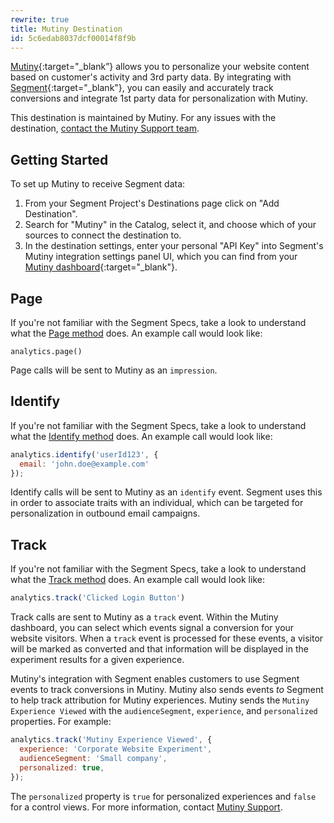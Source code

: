```yaml
---
rewrite: true
title: Mutiny Destination
id: 5c6edab8037dcf00014f8f9b
---
```

[Mutiny](https://mutinyhq.com/?utm_source=segmentio&utm_medium=docs&utm_campaign=partners){:target="_blank”} allows you to personalize your website content based on customer's activity and 3rd party data. By integrating with [Segment](https://segment.com){:target="_blank"}, you can easily and accurately track conversions and integrate 1st party data for personalization with Mutiny.

This destination is maintained by Mutiny. For any issues with the destination, [contact the Mutiny Support team](mailto:mutinylovesyou@mutinyhq.com).

## Getting Started



To set up Mutiny to receive Segment data:
1. From your Segment Project's Destinations page click on "Add Destination".
2. Search for "Mutiny" in the Catalog, select it, and choose which of your sources to connect the destination to.
3. In the destination settings, enter your personal "API Key" into Segment's Mutiny integration settings panel UI, which you can find from your [Mutiny dashboard](https://app.mutinyhq.com/integrations/segment){:target="_blank"}.

## Page

If you're not familiar with the Segment Specs, take a look to understand what the [Page method](/docs/connections/spec/page/) does. An example call would look like:

```
analytics.page()
```

Page calls will be sent to Mutiny as an `impression`.


## Identify

If you're not familiar with the Segment Specs, take a look to understand what the [Identify method](/docs/connections/spec/identify/) does. An example call would look like:

```js
analytics.identify('userId123', {
  email: 'john.doe@example.com'
});
```

Identify calls will be sent to Mutiny as an `identify` event. Segment uses this in order to associate traits with an individual, which can be targeted for personalization in outbound email campaigns.


## Track

If you're not familiar with the Segment Specs, take a look to understand what the [Track method](/docs/connections/spec/track/) does. An example call would look like:

```js
analytics.track('Clicked Login Button')
```

Track calls are sent to Mutiny as a `track` event. Within the Mutiny dashboard, you can select which events signal a conversion for your website visitors. When a `track` event is processed for these events, a visitor will be marked as converted and that information will be displayed in the experiment results for a given experience.

Mutiny's integration with Segment enables customers to use Segment events to track conversions in Mutiny. Mutiny also sends events *to* Segment to help track attribution for Mutiny experiences. Mutiny sends the `Mutiny Experience Viewed` with the `audienceSegment`, `experience`, and `personalized` properties. For example:

```js
analytics.track('Mutiny Experience Viewed', {
  experience: 'Corporate Website Experiment',
  audienceSegment: 'Small company',
  personalized: true,
});
```

The `personalized` property is `true` for personalized experiences and `false` for a control views. For more information, contact [Mutiny Support](mailto:mutinylovesyou@mutinyhq.com).